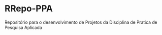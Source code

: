 # RRepo-PPA
Repositório para o desenvolvimento de Projetos da Disciplina de Pratica de Pesquisa Aplicada
